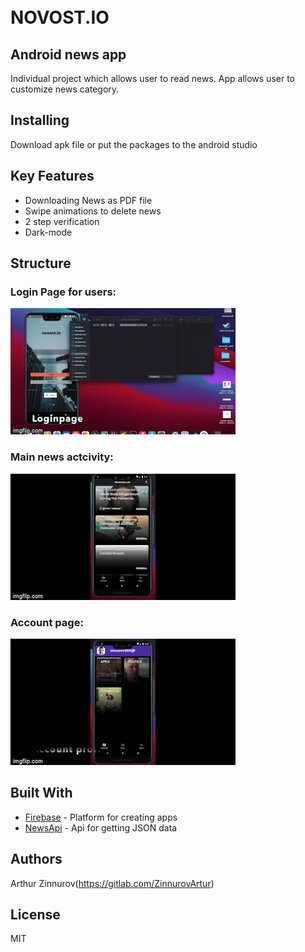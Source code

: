 <h1 align="left">
  <br>
  NOVOST.IO
  <br>
</h1>

## Android news app

Individual project which allows user to read news. 
App allows user to customize  news category.

## Installing
Download apk file or put the packages to the android studio 

## Key Features
* Downloading News as PDF file
* Swipe animations to delete news
* 2 step verification 
* Dark-mode 



## Structure
### Login Page for users:

![Alt Text](Login.gif)


### Main news actcivity:

![Alt Text](News.gif)


### Account page:

![Alt Text](Account.gif)

## Built With

* [Firebase](https://firebase.google.com) - Platform for creating apps
* [NewsApi](https://newsapi.org) - Api for getting JSON data

## Authors
Arthur Zinnurov(https://gitlab.com/ZinnurovArtur)

## License

MIT

